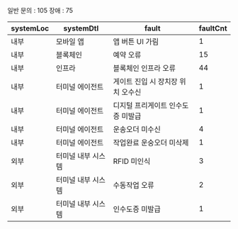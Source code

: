 
일반 문의 : 105
장애 : 75

| systemLoc | systemDtl  | fault               | faultCnt |
| --------- | ---------- | ------------------- | -------- |
| 내부        | 모바일 앱      | 앱 버튼 UI 가림          | 1        |
| 내부        | 블록체인       | 예약 오류               | 15       |
| 내부        | 인프라        | 블록체인 인프라 오류         | 44       |
| 내부        | 터미널 에이전트   | 게이트 진입 시 장치장 위치 오수신 | 1        |
| 내부        | 터미널 에이전트   | 디지털 프리게이트 인수도증 미발급  | 1        |
| 내부        | 터미널 에이전트   | 운송오더 미수신            | 4        |
| 내부        | 터미널 에이전트   | 작업완료 운숭오더 미삭제       | 1        |
| 외부        | 터미널 내부 시스템 | RFID 미인식            | 3        |
| 외부        | 터미널 내부 시스템 | 수동작업 오류             | 2        |
| 외부        | 터미널 내부 시스템 | 인수도증 미발급            | 1        |

